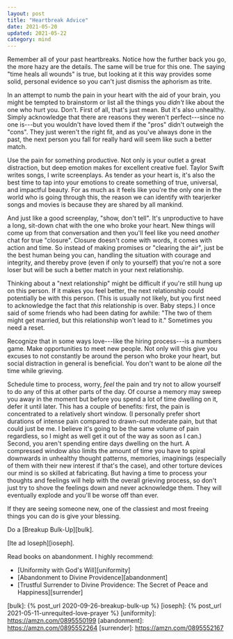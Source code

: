 ```yaml
---
layout: post
title: "Heartbreak Advice"
date: 2021-05-20
updated: 2021-05-22
category: mind
---
```


Remember all of your past heartbreaks. Notice how the further back you go, the more hazy are the details. The same will be true for this one. The saying "time heals all wounds" is true, but looking at it this way provides some solid, personal evidence so you can't just dismiss the aphorism as trite.

In an attempt to numb the pain in your heart with the aid of your brain, you might be tempted to brainstorm or list all the things you _didn't_ like about the one who hurt you. Don't. First of all, that's just mean. But it's also unhealthy. Simply acknowledge that there are reasons they weren't perfect---since no one is---but you wouldn't have loved them if the "pros" didn't outweigh the "cons". They just weren't the right fit, and as you've always done in the past, the next person you fall for really hard will seem like such a better match.

Use the pain for something productive. Not only is your outlet a great distraction, but deep emotion makes for excellent creative fuel. Taylor Swift writes songs, I write screenplays. As tender as your heart is, it's also the best time to tap into your emotions to create something of true, universal, and impactful beauty. For as much as it feels like you're the only one in the world who is going through this, the reason we can identify with tearjerker songs and movies is because they are shared by all mankind.

And just like a good screenplay, "show, don't tell". It's unproductive to have a long, sit-down chat with the one who broke your heart. New things will come up from that conversation and then you'll feel like you need _another_ chat for true "closure". Closure doesn't come with words, it comes with action and time. So instead of making promises or "clearing the air", just be the best human being you can, handling the situation with courage and integrity, and thereby prove (even if only to yourself) that you're not a sore loser but will be such a better match in your next relationship.

Thinking about a "next relationship" might be difficult if you're still hung up on this person. If it makes you feel better, the next relationship could potentially be with this person. (This is usually not likely, but you first need to acknowledge the fact that _this_ relationship is over. Baby steps.) I once said of some friends who had been dating for awhile: "The two of them might get married, but this relationship won't lead to it." Sometimes you need a reset.

Recognize that in some ways love---like the hiring process---is a numbers game. Make opportunities to meet new people. Not only will this give you excuses to not constantly be around the person who broke your heart, but social distraction in general is beneficial. You don't want to be alone _all_ the time while grieving.

Schedule time to process, worry, _feel_ the pain and try not to allow yourself to do any of this at other parts of the day. Of course a memory may sweep you away in the moment but before you spend a lot of time dwelling on it, defer it until later. This has a couple of benefits: first, the pain is concentrated to a relatively short window. (I personally prefer short durations of intense pain compared to drawn-out moderate pain, but that could just be me. I believe it's going to be the same volume of pain regardless, so I might as well get it out of the way as soon as I can.) Second, you aren't spending entire days dwelling on the hurt. A compressed window also limits the amount of time you have to spiral downwards in unhealthy thought patterns, memories, imaginings (especially of them with their new interest if that's the case), and other torture devices our mind is so skilled at fabricating. But having a time to process your thoughts and feelings will help with the overall grieving process, so don't just try to shove the feelings down and never acknowledge them. They will eventually explode and you'll be worse off than ever.

If they are seeing someone new, one of the classiest and most freeing things you can do is give your blessing.

Do a [Breakup Bulk-Up][bulk].

[Ite ad Ioseph][ioseph].

Read books on abandonment. I highly recommend:
  - [Uniformity with God's Will][uniformity]
  - [Abandonment to Divine Providence][abandonment]
  - [Trustful Surrender to Divine Providence: The Secret of Peace and Happiness][surrender]

[bulk]: {% post_url 2020-09-26-breakup-bulk-up %}
[ioseph]: {% post_url 2021-05-11-unrequited-love-prayer %}
[uniformity]: https://amzn.com/0895550199
[abandonment]: https://amzn.com/0895552264
[surrender]: https://amzn.com/0895552167
